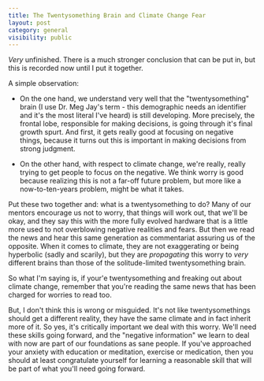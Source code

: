 ```yaml
---
title: The Twentysomething Brain and Climate Change Fear
layout: post
category: general
visibility: public
---
```


*Very* unfinished. There is a much stronger conclusion that can be put in, but this is recorded now until I put it together.

A simple observation:

* On the one hand, we understand very well that the "twentysomething" brain (I use Dr. Meg Jay's term - this demographic needs an identifier and it's the most literal I've heard) is still developing. More precisely, the frontal lobe, responsible for making decisions, is going through it's final growth spurt. And first, it gets really good at focusing on negative things, because it turns out this is important in making decisions from strong judgment.

* On the other hand, with respect to climate change, we're really, really trying to get people to focus on the negative. We think worry is good because realizing this is not a far-off future problem, but more like a now-to-ten-years problem, might be what it takes.

Put these two together and:  what is a twentysomething to do? Many of our mentors encourage us not to worry, that things will work out, that we'll be okay, and they say this with the more fully evolved hardware that is a little more used to not overblowing negative realities and fears. But then we read the news and hear this same generation as commentariat assuring us of the opposite. When it comes to climate, they are not exaggerating or being hyperbolic (sadly and scarily), but they are *propagating* this worry to *very* different brains than those of the solitude-limited twentysomething brain.

So what I'm saying is, if your'e twentysomething and freaking out about climate change, remember that you're reading the same news that has been charged for worries to read too.

But, I don't think this is wrong or misguided. It's not like twentysomethings should get a different reality, they have the same climate and in fact inherit more of it. So yes, it's critically important we deal with this worry. We'll need these skills going forward, and the "negative information" we learn to deal with now are part of our foundations as sane people. If you've approached your anxiety with education or meditation, exercise or medication, then you should at least congratulate yourself for learning a reasonable skill that will be part of what you'll need going forward.